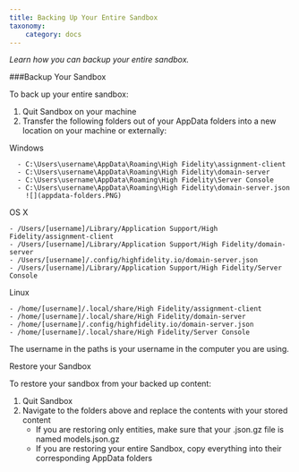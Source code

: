 ```yaml
---
title: Backing Up Your Entire Sandbox
taxonomy:
    category: docs
---
```


*Learn how you can backup your entire sandbox.*

###Backup Your Sandbox 

To back up your entire sandbox: 

1. Quit Sandbox on your machine
2. Transfer the following folders out of your AppData folders into a new location on your machine or externally:

Windows

      - C:\Users\username\AppData\Roaming\High Fidelity\assignment-client
      - C:\Users\username\AppData\Roaming\High Fidelity\domain-server
      - C:\Users\username\AppData\Roaming\High Fidelity\Server Console
      - C:\Users\username\AppData\Roaming\High Fidelity\domain-server.json     
        ![](appdata-folders.PNG)

OS X

    - /Users/[username]/Library/Application Support/High Fidelity/assignment-client
    - /Users/[username]/Library/Application Support/High Fidelity/domain-server
    - /Users/[username]/.config/highfidelity.io/domain-server.json
    - /Users/[username]/Library/Application Support/High Fidelity/Server Console

Linux

    - /home/[username]/.local/share/High Fidelity/assignment-client
    - /home/[username]/.local/share/High Fidelity/domain-server
    - /home/[username]/.config/highfidelity.io/domain-server.json
    - /home/[username]/.local/share/High Fidelity/Server Console

The username in the paths is your username in the computer you are using. 

Restore your Sandbox

To restore your sandbox from your backed up content:

1. Quit Sandbox
2. Navigate to the folders above and replace the contents with your stored content
   - If you are restoring only entities, make sure that your .json.gz file is named models.json.gz
   - If you are restoring your entire Sandbox, copy everything into their corresponding AppData folders
